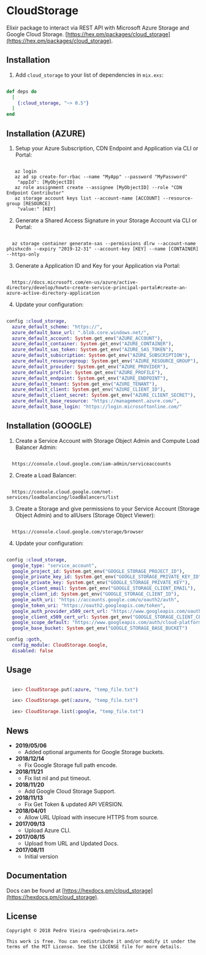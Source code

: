 # CloudStorage

Elixir package to interact via REST API with Microsoft Azure Storage and Google Cloud Storage. [https://hex.pm/packages/cloud_storage](https://hex.pm/packages/cloud_storage).

## Installation

1. Add `cloud_storage` to your list of dependencies in `mix.exs`:

```elixir

def deps do
  [
    {:cloud_storage, "~> 0.5"}
  ]
end

```

## Installation (AZURE)

1. Setup your Azure Subscription, CDN Endpoint and Application via CLI or Portal:

```

   az login
   az ad sp create-for-rbac --name "MyApp" --password "MyPassword"
    "appId": [MyObjectID]
   az role assignment create --assignee [MyObjectID] --role "CDN Endpoint Contributor"
   az storage account keys list --account-name [ACCOUNT] --resource-group [RESOURCE]
    "value:" [KEY]

```

2. Generate a Shared Access Signature in your Storage Account via CLI or Portal:

```

  az storage container generate-sas --permissions dlrw --account-name phishxcdn --expiry "2019-12-31" --account-key [KEY] --name [CONTAINER] --https-only

```

3. Generate a Application ID and Key for your Application via Portal:

```

  https://docs.microsoft.com/en-us/azure/active-directory/develop/howto-create-service-principal-portal#create-an-azure-active-directory-application

```

4. Update your configuration:

```elixir

config :cloud_storage,
  azure_default_scheme: "https://",
  azure_default_base_url: ".blob.core.windows.net/",
  azure_default_account: System.get_env("AZURE_ACCOUNT"),
  azure_default_container: System.get_env("AZURE_CONTAINER"),
  azure_default_sas_token: System.get_env("AZURE_SAS_TOKEN"),
  azure_default_subscription: System.get_env("AZURE_SUBSCRIPTION"),
  azure_default_resourcegroup: System.get_env("AZURE_RESOURCE_GROUP"),
  azure_default_provider: System.get_env("AZURE_PROVIDER"),
  azure_default_profile: System.get_env("AZURE_PROFILE"),
  azure_default_endpoint: System.get_env("AZURE_ENDPOINT"),
  azure_default_tenant: System.get_env("AZURE_TENANT"),
  azure_default_client: System.get_env("AZURE_CLIENT_ID"),
  azure_default_client_secret: System.get_env("AZURE_CLIENT_SECRET"),
  azure_default_base_resource: "https://management.azure.com/",
  azure_default_base_login: "https://login.microsoftonline.com/"

```

## Installation (GOOGLE)

1. Create a Service Account with Storage Object Admin and Compute Load Balancer Admin:

```

  https://console.cloud.google.com/iam-admin/serviceaccounts

```

2. Create a Load Balancer:

```

  https://console.cloud.google.com/net-services/loadbalancing/loadBalancers/list

```

3. Create a Storage and give permissions to your Service Account (Storage Object Admin) and to allUsers (Storage Object Viewer):

```

  https://console.cloud.google.com/storage/browser

```

4. Update your configuration:

```elixir

config :cloud_storage,
  google_type: "service_account",
  google_project_id: System.get_env("GOOGLE_STORAGE_PROJECT_ID"),
  google_private_key_id: System.get_env("GOOGLE_STORAGE_PRIVATE_KEY_ID"),
  google_private_key: System.get_env("GOOGLE_STORAGE_PRIVATE_KEY"),
  google_client_email: System.get_env("GOOGLE_STORAGE_CLIENT_EMAIL"),
  google_client_id: System.get_env("GOOGLE_STORAGE_CLIENT_ID"),
  google_auth_uri: "https://accounts.google.com/o/oauth2/auth",
  google_token_uri: "https://oauth2.googleapis.com/token",
  google_auth_provider_x509_cert_url: "https://www.googleapis.com/oauth2/v1/certs",
  google_client_x509_cert_url: System.get_env("GOOGLE_STORAGE_CLIENT_CERT_URL"),
  google_scope_default: "https://www.googleapis.com/auth/cloud-platform",
  google_base_bucket: System.get_env("GOOGLE_STORAGE_BASE_BUCKET")

config :goth,
  config_module: CloudStorage.Google,
  disabled: false

```

## Usage

```elixir

  iex> CloudStorage.put(:azure, "temp_file.txt")

  iex> CloudStorage.get(:azure, "temp_file.txt")

  iex> CloudStorage.list(:google, "temp_file.txt")

```

## News

- **2019/05/06**
  - Added optional arguments for Google Storage buckets.
- **2018/12/14**
  - Fix Google Storage full path encode.
- **2018/11/21**
  - Fix list nil and put timeout.
- **2018/11/20**
  - Add Google Cloud Storage Support.
- **2018/11/13**
  - Fix Get Token & updated API VERSION.
- **2018/04/01**
  - Allow URL Upload with insecure HTTPS from source.
- **2017/09/13**
  - Upload Azure CLI.
- **2017/08/15**
  - Upload from URL and Updated Docs.
- **2017/08/11**
  - Initial version


## Documentation

Docs can be found at [https://hexdocs.pm/cloud_storage](https://hexdocs.pm/cloud_storage).

## License

    Copyright © 2018 Pedro Vieira <pedro@vieira.net>

    This work is free. You can redistribute it and/or modify it under the
    terms of the MIT License. See the LICENSE file for more details.